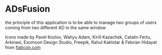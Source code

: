 # ADsFusion
 
the principle of this application is to be able to manage two groups of users coming from two different AD in the same window






Icons made by Pavel Kozlov, Wahyu Adam, Kirill Kazachek, Catalin Fertu, Arkinasi, Exomoon Design Studio, Freepik, Rahul Kaklotar & Febrian Hidayat from <a href="https://www.flaticon.com/fr/collections/MzMxMDkwMTA=">flaticon.com</a>
